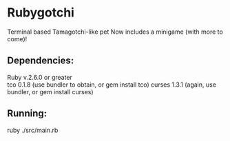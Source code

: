 # Rubygotchi
Terminal based Tamagotchi-like pet
Now includes a minigame (with more to come)!

## Dependencies:
Ruby v.2.6.0 or greater  
tco 0.1.8 (use bundler to obtain, or gem install tco)
curses 1.3.1 (again, use bundler, or gem install curses)

## Running:
ruby ./src/main.rb
